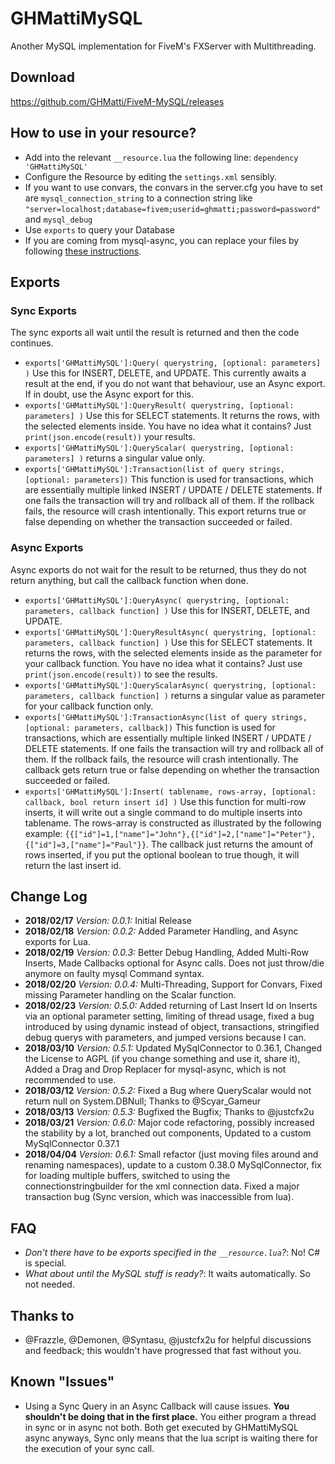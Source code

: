 # GHMattiMySQL
Another MySQL implementation for FiveM's FXServer with Multithreading.

## Download
https://github.com/GHMatti/FiveM-MySQL/releases

## How to use in your resource?
* Add into the relevant `__resource.lua` the following line: `dependency 'GHMattiMySQL'`
* Configure the Resource by editing the `settings.xml` sensibly.
* If you want to use convars, the convars in the server.cfg you have to set are `mysql_connection_string` to a connection string like `"server=localhost;database=fivem;userid=ghmatti;password=password"` and `mysql_debug`
* Use `exports` to query your Database
* If you are coming from mysql-async, you can replace your files by following [these instructions](https://github.com/GHMatti/FiveM-MySQL/blob/mysql-async-replacement/README.md).

## Exports
### Sync Exports
The sync exports all wait until the result is returned and then the code continues.
* `exports['GHMattiMySQL']:Query( querystring, [optional: parameters] )` Use this for INSERT, DELETE, and UPDATE. This currently awaits a result at the end, if you do not want that behaviour, use an Async export. If in doubt, use the Async export for this.
* `exports['GHMattiMySQL']:QueryResult( querystring, [optional: parameters] )` Use this for SELECT statements. It returns the rows, with the selected elements inside. You have no idea what it contains? Just `print(json.encode(result))` your results.
* `exports['GHMattiMySQL']:QueryScalar( querystring, [optional: parameters] )` returns a singular value only.
* `exports['GHMattiMySQL']:Transaction(list of query strings, [optional: parameters])` This function is used for transactions, which are essentially multiple linked INSERT / UPDATE / DELETE statements. If one fails the transaction will try and rollback all of them. If the rollback fails, the resource will crash intentionally. This export returns true or false depending on whether the transaction succeeded or failed.
### Async Exports
Async exports do not wait for the result to be returned, thus they do not return anything, but call the callback function when done.
* `exports['GHMattiMySQL']:QueryAsync( querystring, [optional: parameters, callback function] )` Use this for INSERT, DELETE, and UPDATE.
* `exports['GHMattiMySQL']:QueryResultAsync( querystring, [optional: parameters, callback function] )` Use this for SELECT statements. It returns the rows, with the selected elements inside as the parameter for your callback function. You have no idea what it contains? Just use `print(json.encode(result))` to see the results.
* `exports['GHMattiMySQL']:QueryScalarAsync( querystring, [optional: parameters, callback function] )` returns a singular value as parameter for your callback function only.
* `exports['GHMattiMySQL']:TransactionAsync(list of query strings, [optional: parameters, callback])` This function is used for transactions, which are essentially multiple linked INSERT / UPDATE / DELETE statements. If one fails the transaction will try and rollback all of them. If the rollback fails, the resource will crash intentionally. The callback gets return true or false depending on whether the transaction succeeded or failed.
* `exports['GHMattiMySQL']:Insert( tablename, rows-array, [optional: callback, bool return insert id] )` Use this function for multi-row inserts, it will write out a single command to do multiple inserts into tablename. The rows-array is constructed as illustrated by the following example: `{{["id"]=1,["name"]="John"},{["id"]=2,["name"]="Peter"},{["id"]=3,["name"]="Paul"}}`. The callback just returns the amount of rows inserted, if you put the optional boolean to true though, it will return the last insert id.

## Change Log
* **2018/02/17** *Version: 0.0.1:* Initial Release
* **2018/02/18** *Version: 0.0.2:* Added Parameter Handling, and Async exports for Lua.
* **2018/02/19** *Version: 0.0.3:* Better Debug Handling, Added Multi-Row Inserts, Made Callbacks optional for Async calls. Does not just throw/die anymore on faulty mysql Command syntax.
* **2018/02/20** *Version: 0.0.4:* Multi-Threading, Support for Convars, Fixed missing Parameter handling on the Scalar function.
* **2018/02/23** *Version: 0.5.0:* Added returning of Last Insert Id on Inserts via an optional parameter setting, limiting of thread usage, fixed a bug introduced by using dynamic instead of object, transactions, stringified debug querys with parameters, and jumped versions because I can.
* **2018/03/10** *Version: 0.5.1:* Updated MySqlConnector to 0.36.1, Changed the License to AGPL (if you change something and use it, share it), Added a Drag and Drop Replacer for mysql-async, which is not recommended to use.
* **2018/03/12** *Version: 0.5.2:* Fixed a Bug where QueryScalar would not return null on System.DBNull; Thanks to @Scyar_Gameur
* **2018/03/13** *Version: 0.5.3:* Bugfixed the Bugfix; Thanks to @justcfx2u
* **2018/03/21** *Version: 0.6.0:* Major code refactoring, possibly increased the stability by a lot, branched out components, Updated to a custom MySqlConnector 0.37.1
* **2018/04/04** *Version: 0.6.1:* Small refactor (just moving files around and renaming namespaces), update to a custom 0.38.0 MySqlConnector, fix for loading multiple buffers, switched to using the connectionstringbuilder for the xml connection data. Fixed a major transaction bug (Sync version, which was inaccessible from lua).

## FAQ
* *Don't there have to be exports specified in the `__resource.lua`?*: No! C# is special.
* *What about until the MySQL stuff is ready?*: It waits automatically. So not needed.

## Thanks to
* @Frazzle, @Demonen, @Syntasu, @justcfx2u for helpful discussions and feedback; this wouldn't have progressed that fast without you.

## Known "Issues"
* Using a Sync Query in an Async Callback will cause issues. **You shouldn't be doing that in the first place.** You either program a thread in sync or in async not both. Both get executed by GHMattiMySQL async anyways, Sync only means that the lua script is waiting there for the execution of your sync call.